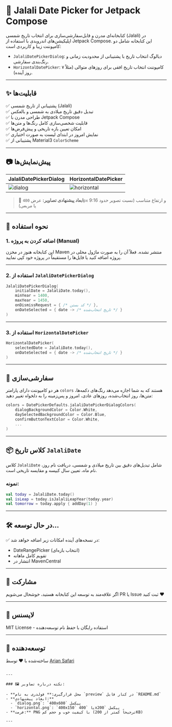 # 📆 Jalali Date Picker for Jetpack Compose

کتابخانه‌ای مدرن و قابل‌سفارشی‌سازی برای انتخاب تاریخ شمسی (Jalali) در اپلیکیشن‌های اندرویدی با استفاده از Jetpack Compose. این کتابخانه شامل دو کامپوننت زیبا و کاربردی است:

- `JalaliDatePickerDialog`: دیالوگ انتخاب تاریخ با پشتیبانی از محدودیت زمانی و رنگ‌بندی سفارشی.
- `HorizontalDatePicker`: کامپوننت انتخاب تاریخ افقی برای روزهای متوالی (مثلاً ۷ روز آینده).

---

## ✨ قابلیت‌ها

✅ پشتیبانی از تاریخ شمسی (Jalali)  
✅ تبدیل دقیق تاریخ میلادی به شمسی و بالعکس  
✅ طراحی مدرن با Jetpack Compose  
✅ قابلیت شخصی‌سازی کامل رنگ‌ها و متن‌ها  
✅ امکان تعیین بازه تاریخی و پیش‌فرض‌ها  
✅ نمایش امروز در ابتدای لیست به صورت اختیاری  
✅ پشتیبانی از Material3 `ColorScheme`

---

## 📷 پیش‌نمایش‌ها

| JalaliDatePickerDialog | HorizontalDatePicker |
|------------------------|----------------------|
| ![dialog](./preview/dialog.png) | ![horizontal](./preview/horizontal.png) |

> 📌 **ابعاد پیشنهادی تصاویر:** عرض `400px` و ارتفاع متناسب (نسبت تصویر حدود 9:16 یا مربعی)

---

## 🚀 نحوه استفاده

### 1. اضافه کردن به پروژه (Manual)

این کتابخانه هنوز در مخزن Maven منتشر نشده. فعلاً آن را به صورت ماژول محلی در پروژه اضافه کنید یا فایل‌ها را مستقیماً در پروژه خود کپی نمایید.

---

### 2. استفاده از `JalaliDatePickerDialog`

```kotlin
JalaliDatePickerDialog(
    initialDate = JalaliDate.today(),
    minYear = 1400,
    maxYear = 1450,
    onDismissRequest = { /* کد بستن */ },
    onDateSelected = { date -> /* تاریخ انتخاب‌شده */ }
)
````

---

### 3. استفاده از `HorizontalDatePicker`

```kotlin
HorizontalDatePicker(
    selectedDate = JalaliDate.today(),
    onDateSelected = { date -> /* تاریخ انتخاب‌شده */ }
)
```

---

## 🎨 سفارشی‌سازی

هر دو کامپوننت دارای پارامتر `colors` هستند که به شما اجازه می‌دهد رنگ‌های دکمه‌ها، متن‌ها، روز انتخاب‌شده، روزهای عادی، امروز و پس‌زمینه را به دلخواه تغییر دهید:

```kotlin
colors = DatePickerDefaults.jalaliDatePickerDialogColors(
    dialogBackgroundColor = Color.White,
    daySelectedBackgroundColor = Color.Blue,
    confirmButtonTextColor = Color.White,
    ...
)
```

---

## 📦 کلاس تاریخ `JalaliDate`

کلاس `JalaliDate` شامل تبدیل‌های دقیق بین تاریخ میلادی و شمسی، دریافت نام روز، نام ماه، تعیین سال کبیسه و مقایسه تاریخی است.

### نمونه:

```kotlin
val today = JalaliDate.today()
val isLeap = today.isJalaliLeapYear(today.year)
val tomorrow = today.apply { addDay(1) }
```

---

## 🛠 در حال توسعه...

✅ در نسخه‌های آینده امکانات زیر اضافه خواهد شد:

* DateRangePicker (انتخاب بازه‌ای)
* تقویم کامل ماهانه
* انتشار در MavenCentral

---

## 🤝 مشارکت

اگر علاقه‌مند به توسعه این کتابخانه هستید، خوشحال می‌شویم PR یا Issue ثبت کنید ❤️

---

## 📃 لایسنس

MIT License - استفاده رایگان با حفظ نام توسعه‌دهنده

---

## 👤 توسعه‌دهنده

ساخته‌شده با ❤️ توسط [Arian Safari](https://github.com/aryansafary)

```

---

### 🖼 نکته درباره تصاویر:

- **محل قرارگیری:** فولدری به نام `preview` در کنار فایل `README.md`
- **ابعاد پیشنهادی:**  
  - `dialog.png`: `400x600` پیکسل  
  - `horizontal.png`: `400x150` یا `400x200` پیکسل  
- **فرمت:** PNG با کیفیت خوب و حجم کم (ترجیحاً کمتر از 200KB)

---

```
